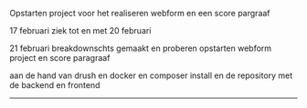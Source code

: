 Opstarten project voor het realiseren webform en een score pargraaf

17 februari ziek tot en met 20 februari


21 februari breakdownschts gemaakt en proberen opstarten webform project en score paragraaf

aan de hand van drush en docker en composer install en de repository met de backend en frontend

<hr>